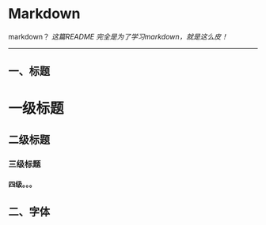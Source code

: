 # Markdown
markdown？
*这篇README 完全是为了学习markdown，就是这么皮！* 
***

## 一、标题 
   
# 一级标题
## 二级标题
### 三级标题
#### 四级。。。 

## 二、字体 
